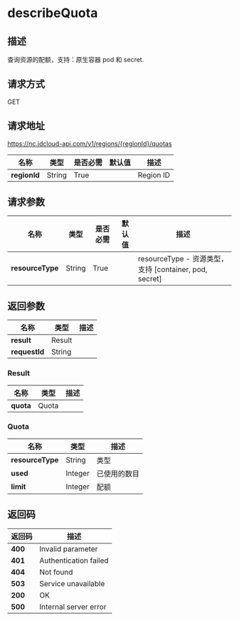 # describeQuota


## 描述
查询资源的配额，支持：原生容器 pod 和 secret.


## 请求方式
GET

## 请求地址
https://nc.jdcloud-api.com/v1/regions/{regionId}/quotas

|名称|类型|是否必需|默认值|描述|
|---|---|---|---|---|
|**regionId**|String|True| |Region ID|

## 请求参数
|名称|类型|是否必需|默认值|描述|
|---|---|---|---|---|
|**resourceType**|String|True| |resourceType - 资源类型，支持 [container, pod, secret]<br>|


## 返回参数
|名称|类型|描述|
|---|---|---|
|**result**|Result| |
|**requestId**|String| |

### Result
|名称|类型|描述|
|---|---|---|
|**quota**|Quota| |
### Quota
|名称|类型|描述|
|---|---|---|
|**resourceType**|String|类型|
|**used**|Integer|已使用的数目|
|**limit**|Integer|配额|

## 返回码
|返回码|描述|
|---|---|
|**400**|Invalid parameter|
|**401**|Authentication failed|
|**404**|Not found|
|**503**|Service unavailable|
|**200**|OK|
|**500**|Internal server error|
